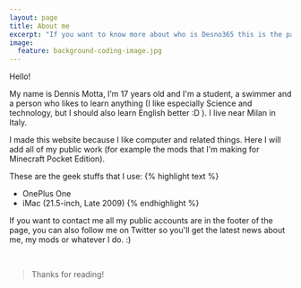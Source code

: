 ```yaml
---
layout: page
title: About me
excerpt: "If you want to know more about who is Desno365 this is the page you are looking for"
image:
  feature: background-coding-image.jpg
---
```


Hello!

My name is Dennis Motta, I’m 17 years old and I'm a student, a swimmer and a person who likes to learn anything (I like especially Science and technology, but I should also learn English better :D ).
I live near Milan in Italy.

I made this website because I like computer and related things. Here I will add all of my public work (for example the mods that I'm making for Minecraft Pocket Edition).

These are the geek stuffs that I use:
{% highlight text %}
- OnePlus One
- iMac (21.5-inch, Late 2009)
{% endhighlight %}



If you want to contact me all my public accounts are in the footer of the page, you can also follow me on Twitter so you'll get the latest news about me, my mods or whatever I do. :)

<br>

> Thanks for reading!
